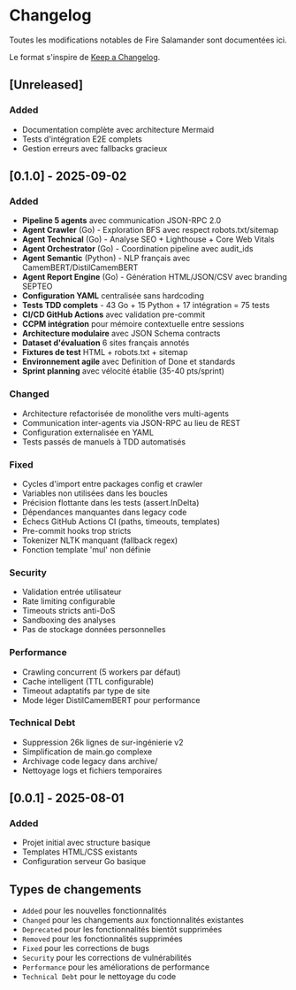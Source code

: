 # Changelog

Toutes les modifications notables de Fire Salamander sont documentées ici.

Le format s'inspire de [Keep a Changelog](https://keepachangelog.com/en/1.0.0/).

## [Unreleased]

### Added
- Documentation complète avec architecture Mermaid
- Tests d'intégration E2E complets
- Gestion erreurs avec fallbacks gracieux

## [0.1.0] - 2025-09-02

### Added
- **Pipeline 5 agents** avec communication JSON-RPC 2.0
- **Agent Crawler** (Go) - Exploration BFS avec respect robots.txt/sitemap
- **Agent Technical** (Go) - Analyse SEO + Lighthouse + Core Web Vitals
- **Agent Orchestrator** (Go) - Coordination pipeline avec audit_ids
- **Agent Semantic** (Python) - NLP français avec CamemBERT/DistilCamemBERT
- **Agent Report Engine** (Go) - Génération HTML/JSON/CSV avec branding SEPTEO
- **Configuration YAML** centralisée sans hardcoding
- **Tests TDD complets** - 43 Go + 15 Python + 17 intégration = 75 tests
- **CI/CD GitHub Actions** avec validation pre-commit
- **CCPM intégration** pour mémoire contextuelle entre sessions
- **Architecture modulaire** avec JSON Schema contracts
- **Dataset d'évaluation** 6 sites français annotés
- **Fixtures de test** HTML + robots.txt + sitemap
- **Environnement agile** avec Definition of Done et standards
- **Sprint planning** avec vélocité établie (35-40 pts/sprint)

### Changed
- Architecture refactorisée de monolithe vers multi-agents
- Communication inter-agents via JSON-RPC au lieu de REST
- Configuration externalisée en YAML
- Tests passés de manuels à TDD automatisés

### Fixed
- Cycles d'import entre packages config et crawler
- Variables non utilisées dans les boucles
- Précision flottante dans les tests (assert.InDelta)
- Dépendances manquantes dans legacy code
- Échecs GitHub Actions CI (paths, timeouts, templates)
- Pre-commit hooks trop stricts
- Tokenizer NLTK manquant (fallback regex)
- Fonction template 'mul' non définie

### Security
- Validation entrée utilisateur
- Rate limiting configurable
- Timeouts stricts anti-DoS
- Sandboxing des analyses
- Pas de stockage données personnelles

### Performance
- Crawling concurrent (5 workers par défaut)
- Cache intelligent (TTL configurable)
- Timeout adaptatifs par type de site
- Mode léger DistilCamemBERT pour performance

### Technical Debt
- Suppression 26k lignes de sur-ingénierie v2
- Simplification de main.go complexe
- Archivage code legacy dans archive/
- Nettoyage logs et fichiers temporaires

## [0.0.1] - 2025-08-01

### Added
- Projet initial avec structure basique
- Templates HTML/CSS existants
- Configuration serveur Go basique

## Types de changements
- `Added` pour les nouvelles fonctionnalités
- `Changed` pour les changements aux fonctionnalités existantes
- `Deprecated` pour les fonctionnalités bientôt supprimées
- `Removed` pour les fonctionnalités supprimées
- `Fixed` pour les corrections de bugs
- `Security` pour les corrections de vulnérabilités
- `Performance` pour les améliorations de performance
- `Technical Debt` pour le nettoyage du code